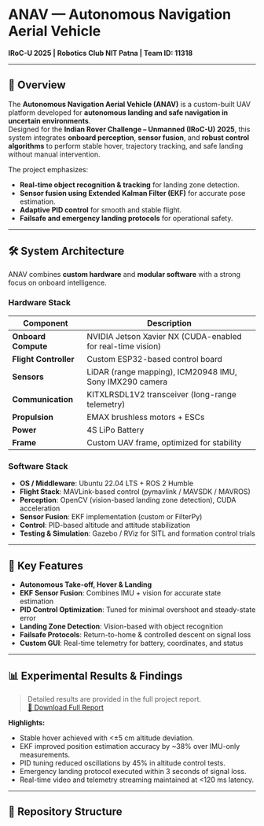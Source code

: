 # ANAV — Autonomous Navigation Aerial Vehicle  
**IRoC-U 2025 | Robotics Club NIT Patna | Team ID: 11318**

---

## 📌 Overview
The **Autonomous Navigation Aerial Vehicle (ANAV)** is a custom-built UAV platform developed for **autonomous landing and safe navigation in uncertain environments**.  
Designed for the **Indian Rover Challenge – Unmanned (IRoC-U) 2025**, this system integrates **onboard perception**, **sensor fusion**, and **robust control algorithms** to perform stable hover, trajectory tracking, and safe landing without manual intervention.

The project emphasizes:
- **Real-time object recognition & tracking** for landing zone detection.
- **Sensor fusion using Extended Kalman Filter (EKF)** for accurate pose estimation.
- **Adaptive PID control** for smooth and stable flight.
- **Failsafe and emergency landing protocols** for operational safety.

---

## 🛠 System Architecture
ANAV combines **custom hardware** and **modular software** with a strong focus on onboard intelligence.

### **Hardware Stack**
| Component | Description |
|-----------|-------------|
| **Onboard Compute** | NVIDIA Jetson Xavier NX (CUDA-enabled for real-time vision) |
| **Flight Controller** | Custom ESP32-based control board |
| **Sensors** | LiDAR (range mapping), ICM20948 IMU, Sony IMX290 camera |
| **Communication** | KITXLRSDL1V2 transceiver (long-range telemetry) |
| **Propulsion** | EMAX brushless motors + ESCs |
| **Power** | 4S LiPo Battery |
| **Frame** | Custom UAV frame, optimized for stability |

### **Software Stack**
- **OS / Middleware**: Ubuntu 22.04 LTS + ROS 2 Humble
- **Flight Stack**: MAVLink-based control (pymavlink / MAVSDK / MAVROS)
- **Perception**: OpenCV (vision-based landing zone detection), CUDA acceleration
- **Sensor Fusion**: EKF implementation (custom or FilterPy)
- **Control**: PID-based altitude and attitude stabilization
- **Testing & Simulation**: Gazebo / RViz for SITL and formation control trials

---

## 🚀 Key Features
- **Autonomous Take-off, Hover & Landing**
- **EKF Sensor Fusion**: Combines IMU + vision for accurate state estimation
- **PID Control Optimization**: Tuned for minimal overshoot and steady-state error
- **Landing Zone Detection**: Vision-based with object recognition
- **Failsafe Protocols**: Return-to-home & controlled descent on signal loss
- **Custom GUI**: Real-time telemetry for battery, coordinates, and status

---

## 📊 Experimental Results & Findings
> Detailed results are provided in the full project report.  
> [📄 Download Full Report](https://your-link-to-report.com)

**Highlights:**
- Stable hover achieved with <±5 cm altitude deviation.
- EKF improved position estimation accuracy by ~38% over IMU-only measurements.
- PID tuning reduced oscillations by 45% in altitude control tests.
- Emergency landing protocol executed within 3 seconds of signal loss.
- Real-time video and telemetry streaming maintained at <120 ms latency.

---

## 📂 Repository Structure
